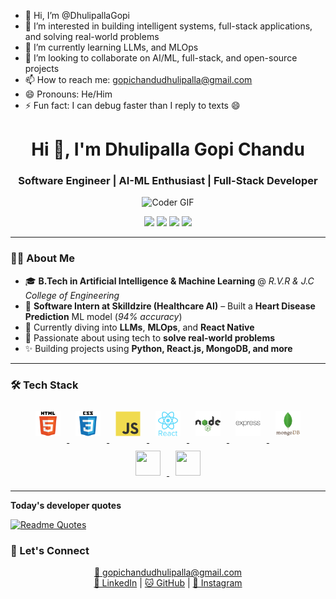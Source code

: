 - 👋 Hi, I’m @DhulipallaGopi  
- 👀 I’m interested in building intelligent systems, full-stack applications, and solving real-world problems  
- 🌱 I’m currently learning LLMs, and MLOps  
- 💞️ I’m looking to collaborate on AI/ML, full-stack, and open-source projects  
- 📫 How to reach me: gopichandudhulipalla@gmail.com  
- 😄 Pronouns: He/Him  
- ⚡ Fun fact: I can debug faster than I reply to texts 😄  

<!---
DhulipallaGopi/DhulipallaGopi is a ✨ special ✨ repository because its `README.md` (this file) appears on your GitHub profile.
You can click the Preview link to take a look at your changes.
--->

<h1 align="center">Hi 👋, I'm Dhulipalla Gopi Chandu</h1>
<h3 align="center">Software Engineer | AI-ML Enthusiast | Full-Stack Developer</h3>

<p align="center">
  <img src="https://media.giphy.com/media/SWoSkN6DxTszqIKEqv/giphy.gif" alt="Coder GIF" width="500">
</p>

<p align="center">
  <a href="mailto:gopichandudhulipalla@gmail.com"><img src="https://img.shields.io/badge/email-%23EA4335.svg?&style=for-the-badge&logo=gmail&logoColor=white" /></a>
  <a href="https://linkedin.com/in/dhulipalla-gopi" target="_blank"><img src="https://img.shields.io/badge/linkedin-%230077B5.svg?&style=for-the-badge&logo=linkedin&logoColor=white" /></a>
  <a href="https://github.com/DhulipallaGopi"><img src="https://img.shields.io/github/followers/DhulipallaGopi?label=Follow&style=social" /></a>
  <a href="https://instagram.com/gopi_dhulipalla_9999" target="_blank"><img src="https://img.shields.io/badge/Instagram-E4405F?style=for-the-badge&logo=instagram&logoColor=white" /></a>
</p>

---

### 🧑‍💻 About Me

- 🎓 **B.Tech in Artificial Intelligence & Machine Learning** @ *R.V.R & J.C College of Engineering*  
- 💼 **Software Intern at Skilldzire (Healthcare AI)** – Built a **Heart Disease Prediction** ML model (*94% accuracy*)  
- 🌱 Currently diving into **LLMs**, **MLOps**, and **React Native**  
- 🧠 Passionate about using tech to **solve real-world problems**  
- ✨ Building projects using **Python, React.js, MongoDB, and more**  

---

### 🛠️ Tech Stack

<p align="center">
  <a href="https://www.w3.org/html/" target="_blank">
    <img src="https://raw.githubusercontent.com/devicons/devicon/master/icons/html5/html5-original-wordmark.svg" width="40" height="40" style="margin: 10px;"/>
  </a>
  <a href="https://www.w3schools.com/css/" target="_blank">
    <img src="https://raw.githubusercontent.com/devicons/devicon/master/icons/css3/css3-original-wordmark.svg" width="40" height="40" style="margin: 10px;"/>
  </a>
  <a href="https://developer.mozilla.org/en-US/docs/Web/JavaScript" target="_blank">
    <img src="https://raw.githubusercontent.com/devicons/devicon/master/icons/javascript/javascript-original.svg" width="40" height="40" style="margin: 10px;"/>
  </a>
  <a href="https://reactjs.org/" target="_blank">
    <img src="https://raw.githubusercontent.com/devicons/devicon/master/icons/react/react-original-wordmark.svg" width="40" height="40" style="margin: 10px;"/>
  </a>
  <a href="https://nodejs.org" target="_blank">
    <img src="https://raw.githubusercontent.com/devicons/devicon/master/icons/nodejs/nodejs-original-wordmark.svg" width="40" height="40" style="margin: 10px;"/>
  </a>
  <a href="https://expressjs.com" target="_blank">
    <img src="https://raw.githubusercontent.com/devicons/devicon/master/icons/express/express-original-wordmark.svg" width="40" height="40" style="margin: 10px;"/>
  </a>
  <a href="https://www.mongodb.com/" target="_blank">
    <img src="https://raw.githubusercontent.com/devicons/devicon/master/icons/mongodb/mongodb-original-wordmark.svg" width="40" height="40" style="margin: 10px;"/>
  </a>
  <a href="https://www.postman.com/" target="_blank">
    <img src="https://www.vectorlogo.zone/logos/getpostman/getpostman-icon.svg" width="40" height="40" style="margin: 10px;"/>
  </a>
  <a href="https://cloud.google.com/" target="_blank">
    <img src="https://www.vectorlogo.zone/logos/google_cloud/google_cloud-icon.svg" width="40" height="40" style="margin: 10px;"/>
  </a>
</p>

---
<strong>Today's developer quotes</strong>

[![Readme Quotes](https://quotes-github-readme.vercel.app/api?type=horizontal&theme=swift&border=true)](https://github.com/piyushsuthar/github-readme-quotes)


### 🤝 Let's Connect

<p align="center">
  <a href="mailto:gopichandudhulipalla@gmail.com">📧 gopichandudhulipalla@gmail.com</a> <br>
  <a href="https://linkedin.com/in/dhulipalla-gopi">🔗 LinkedIn</a> |
  <a href="https://github.com/DhulipallaGopi">🐱 GitHub</a> |
  <a href="https://instagram.com/gopi_dhulipalla_9999">📸 Instagram</a>
</p>
